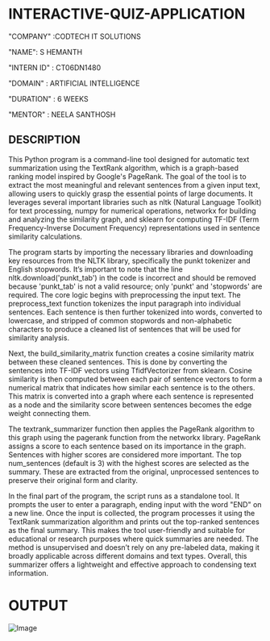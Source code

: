 # INTERACTIVE-QUIZ-APPLICATION

"COMPANY" :CODTECH IT SOLUTIONS

"NAME": S HEMANTH

"INTERN ID" : CT06DN1480

"DOMAIN" : ARTIFICIAL INTELLIGENCE

"DURATION" :  6 WEEKS

"MENTOR" : NEELA SANTHOSH

## DESCRIPTION

This Python program is a command-line tool designed for automatic text summarization using the TextRank algorithm, which is a graph-based ranking model inspired by Google's PageRank. The goal of the tool is to extract the most meaningful and relevant sentences from a given input text, allowing users to quickly grasp the essential points of large documents. It leverages several important libraries such as nltk (Natural Language Toolkit) for text processing, numpy for numerical operations, networkx for building and analyzing the similarity graph, and sklearn for computing TF-IDF (Term Frequency-Inverse Document Frequency) representations used in sentence similarity calculations.

The program starts by importing the necessary libraries and downloading key resources from the NLTK library, specifically the punkt tokenizer and English stopwords. It’s important to note that the line nltk.download('punkt_tab') in the code is incorrect and should be removed because 'punkt_tab' is not a valid resource; only 'punkt' and 'stopwords' are required. The core logic begins with preprocessing the input text. The preprocess_text function tokenizes the input paragraph into individual sentences. Each sentence is then further tokenized into words, converted to lowercase, and stripped of common stopwords and non-alphabetic characters to produce a cleaned list of sentences that will be used for similarity analysis.

Next, the build_similarity_matrix function creates a cosine similarity matrix between these cleaned sentences. This is done by converting the sentences into TF-IDF vectors using TfidfVectorizer from sklearn. Cosine similarity is then computed between each pair of sentence vectors to form a numerical matrix that indicates how similar each sentence is to the others. This matrix is converted into a graph where each sentence is represented as a node and the similarity score between sentences becomes the edge weight connecting them.

The textrank_summarizer function then applies the PageRank algorithm to this graph using the pagerank function from the networkx library. PageRank assigns a score to each sentence based on its importance in the graph. Sentences with higher scores are considered more important. The top num_sentences (default is 3) with the highest scores are selected as the summary. These are extracted from the original, unprocessed sentences to preserve their original form and clarity.

In the final part of the program, the script runs as a standalone tool. It prompts the user to enter a paragraph, ending input with the word "END" on a new line. Once the input is collected, the program processes it using the TextRank summarization algorithm and prints out the top-ranked sentences as the final summary. This makes the tool user-friendly and suitable for educational or research purposes where quick summaries are needed. The method is unsupervised and doesn’t rely on any pre-labeled data, making it broadly applicable across different domains and text types. Overall, this summarizer offers a lightweight and effective approach to condensing text information.



# OUTPUT
![Image](https://github.com/user-attachments/assets/3c34d8bb-29ca-4b83-a7f1-8a0dd5f6dcdd)
